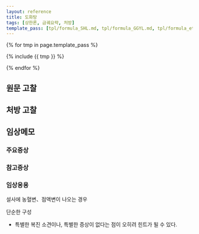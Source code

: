 ```yaml
---
layout: reference
title: 도화탕
tags: [상한론, 금궤요략, 처방]
template_pass: [tpl/formula_SHL.md, tpl/formula_GGYL.md, tpl/formula_etc.md]
---
```



{% for tmp in page.template_pass %}

{% include {{ tmp }} %}

{% endfor %}

## 원문 고찰

## 처방 고찰



## 임상메모


### 주요증상



### 참고증상


### 임상응용

설사에 농혈변、점액변이 나오는 경우

단순한 구성
* 특별한 복진 소견이나, 특별한 증상이 없다는 점이 오히려 힌트가 될 수 있다. 
